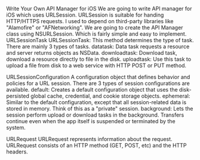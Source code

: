 Write Your Own API Manager for iOS
We are going to write API manager for iOS which uses URLSession. URLSession is suitable for handing HTTP/HTTPS requests. I used to depend on third-party libraries like "Alamofire" or "AFNetworking". We are going to create the API Manager class using NSURLSession. Which is fairly simple and easy to implement.
URLSessionTask
URLSessionTask: This method determines the type of task. There are mainly 3 types of tasks.
datatask: Data task requests a resource and server returns objects as NSData.
downloadtask: Download task, download a resource directly to file in the disk.
uploadtask: Use this task to upload a file from disk to a web service with HTTP POST or PUT method.


URLSessionConfiguration
A configuration object that defines behavior and policies for a URL session.
There are 3 types of session configurations are available.
default: Creates a default configuration object that uses the disk-persisted global cache, credential, and cookie storage objects.
ephemeral: Similar to the default configuration, except that all session-related data is stored in memory. Think of this as a "private" session.
background: Lets the session perform upload or download tasks in the background. Transfers continue even when the app itself is suspended or terminated by the system.

URLRequest
URLRequest represents information about the request.
URLRequest consists of an HTTP method (GET, POST, etc) and the HTTP headers.
